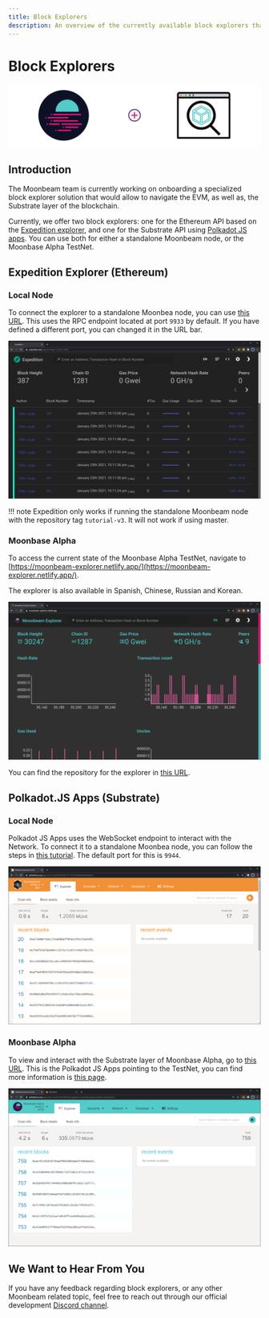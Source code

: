 ```yaml
---
title: Block Explorers
description: An overview of the currently available block explorers that may be used to navigate the Substrate and Ethereum layers of the Moonbeam TestNet.
---
```

# Block Explorers

![Explorer Banner](/images/explorers/explorers-banner.png)

## Introduction 

The Moonbeam team is currently working on onboarding a specialized block explorer solution that would allow to navigate the EVM, as well as, the Substrate layer of the blockchain.

Currently, we offer two block explorers: one for the Ethereum API based on the [Expedition explorer](https://github.com/etclabscore/expedition), and one for the Substrate API using [Polkadot JS apps](/integrations/polkadotjs/). You can use both for either a standalone Moonbeam node, or the Moonbase Alpha TestNet.

## Expedition Explorer (Ethereum)

### Local Node

To connect the explorer to a standalone Moonbea node, you can use [this URL](https://expedition.dev/?rpcUrl=http://127.0.0.1:9933). This uses the RPC endpoint located at port `9933` by default. If you have defined a different port, you can changed it in the URL bar.

![Explorer Standalone](/images/explorers/explorers-images-1.png)

!!! note
    Expedition only works if running the standalone Moonbeam node with the repository tag `tutorial-v3`. It will not work if using master.

### Moonbase Alpha

To access the current state of the Moonbase Alpha TestNet, navigate to [https://moonbeam-explorer.netlify.app/](https://moonbeam-explorer.netlify.app/). 

The explorer is also available in Spanish, Chinese, Russian and Korean.

![Explorer TestNet](/images/explorers/explorers-images-2.png)

You can find the repository for the explorer in [this URL](https://github.com/PureStake/moonbeam-explorer-expedition).

## Polkadot.JS Apps (Substrate)

### Local Node

Polkadot JS Apps uses the WebSocket endpoint to interact with the Network. To connect it to a standalone Moonbea node, you can follow the steps in [this tutorial](/getting-started/local-node/setting-up-a-node/#connecting-polkadot-js-apps-to-a-local-moonbeam-node). The default port for this is `9944`.

![Local Node](/images/setting-up-a-node/setting-up-node-6b.png)

### Moonbase Alpha

To view and interact with the Substrate layer of Moonbase Alpha, go to [this URL](https://polkadot.js.org/apps/?rpc=wss%3A%2F%2Fwss.testnet.moonbeam.network#/explorer). This is the Polkadot JS Apps pointing to the TestNet, you can find more information is [this page](/integrations/polkadotjs/).

![Connect to Moonbase Alpha](/images/testnet/polkadotjs-app2.png)

## We Want to Hear From You

If you have any feedback regarding block explorers, or any other Moonbeam related topic, feel free to reach out through our official development [Discord channel](https://discord.gg/PfpUATX).
